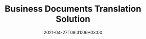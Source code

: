 ---
############################# Static ############################
layout: "product"
date: 2021-04-27T09:31:06+03:00
draft: false

############################# Head ############################
head_title: "Cloud, On-Premise Document Translation Solution & Apps"
head_description: "REST APIs for documents and text translation. Supports translating cloud hosted Microsoft Word and Excel document formats."

############################# Header ############################
title: "Business Documents Translation Solution"
description: "‎Accurately translate text and business documents created in Microsoft Word, Excel & PowerPoint file formats into other languages across popular platforms."

############################# APIs ###############################
apis:
  enable: true

  api:
    # api loop
    - title: "GroupDocs.Translation Cloud APIs Include"
      link: "https://sdks.groupdocs.cloud/translation/family"
      label: "View All Cloud APIs"
      api_product:
        # api_product loop
        - link: "https://sdks.groupdocs.cloud/translation/curl/"
          img_alt: "GroupDocs.Translation Cloud for cURL"
          image: "https://www.groupdocs.cloud/templates/groupdocscloud/images/sdk/272x272/groupdocs_viewer-for-curl.webp"
          product: "GroupDocs.Translation"
          platform: "cURL"
          content: "Work with cURL RESTful document translation API to quickly render and display Microsoft Office, PDF and other common file formats in your applications."

        # api_product loop
        - link: "https://sdks.groupdocs.cloud/translation/net/"
          img_alt: "GroupDocs.Translation Cloud SDK for .NET"
          image: "https://www.groupdocs.cloud/templates/groupdocscloud/images/sdk/272x272/groupdocs_viewer-for-net.webp"
          product: "GroupDocs.Translation"
          platform: ".NET"
          content: "Add powerful document formats viewing capabilities in .NET applications using Cloud SDK for .NET. View documents in HTML, PDF or as image."

        # api_product loop
        - link: "https://sdks.groupdocs.cloud/translation/java/"
          img_alt: "GroupDocs.Translation Cloud SDK for Java"
          image: "https://www.groupdocs.cloud/templates/groupdocscloud/images/sdk/272x272/groupdocs_viewer-for-java.webp"
          product: "GroupDocs.Translation"
          platform: "Java"
          content: "Add high fidelity document rendering features to your java applications with specially designed document translation SDK for Java."

    # api loop
    - title: "GroupDocs.Translation On Premise APIs Include"
      link: "/translation"
      label: "View All On Premise APIs"
      api_product:
        # api_product loop
        - link: "https://products.groupdocs.app/translation/net/"
          img_alt: "GroupDocs.Translation for .NET"
          image: "https://www.groupdocs.cloud/templates/groupdocs/images/product-logos/90x90/groupdocs-splitter-net.webp"
          product: "GroupDocs.Translation for"
          platform: ".NET"
          content: "Comming Soon!"

        # api_product loop
        - link: "https://products.groupdocs.app/translation/java/"
          img_alt: "GroupDocs.Translation for Java"
          image: "https://www.groupdocs.cloud/templates/groupdocs/images/product-logos/90x90/groupdocs-splitter-java.webp"
          product: "GroupDocs.Translation for"
          platform: "Java"
          content: "Comming Soon!"

    # api loop
    - title: "GroupDocs.Translation Cross Platform Apps Include"
      link: "https://products.groupdocs.app/translation/family"
      label: "View All Cross Platform Apps"
      api_product:
        # api_product loop
        - link: "https://products.groupdocs.app/translation/total"
          img_alt: "GroupDocs.Translation Total"
          image: "https://www.aspose.cloud/templates/asposeapp/images/products/logo/aspose_viewer-app.webp"
          product: "GroupDocs.Translation"
          platform: "Total"
          content: "Free online app to view more than 90 file formats from any browser of your choice."

        # api_product loop
        - link: "https://products.groupdocs.app/translation/docx"
          img_alt: "GroupDocs.Translation DOCX"
          image: "https://www.aspose.cloud/templates/groupdocsapp/images/products/logo/groupdocs_words-app.webp"
          product: "GroupDocs.Translation"
          platform: "DOCX"
          content: "Free web app to view Microsoft Word files online from any device."

        # api_product loop
        - link: "https://products.groupdocs.app/translation/pdf"
          img_alt: "GroupDocs.Translation PDF"
          image: "https://www.aspose.cloud/templates/groupdocsapp/images/products/logo/groupdocs_pdf-app.webp"
          product: "GroupDocs.Translation"
          platform: "PDF"
          content: "View Portable Document Format (PDF) directly from your web browser."

############################# Testimonials ###############################
testimonials:
  link: "https://products.groupdocs.app/translation/pdf"
  enable: false
  bg_color: "bg-gray"

  testimonial:
    # testimonial item loop
    - name: "Margot Baill"
      designation: "Product Development Director at Hireology"
      content: "Integrating GroupDocs.Translation for Cloud API was simple with their fantastic Ruby SDK. There aren't that many companies out there who are willing to work with us on what we want. It's a great partnership."

    # testimonial item loop
    - name: "Mats Oustad"
      designation: "Senior Consultant/Partner at Novanet AS"
      content: "After implementing and using GroupDocs.Translation for .NET in the project it looks to be working very well. I have tested with a lot of documents and so far so good. Everything I've thrown at it renders nicely and looks just as good as it would in a PDF translation or MS Word."
              
    # testimonial item loop
    - name: "Martin Lasarga"
      designation: "Product Manager at Axentria ECM by G.S.I."
      content: "Excellent service and excellent products. They were extremely helpful and responsive during the GroupDocs.Translation for .NET implementation process, can't recommend them highly enough."

############################# Back to top ###############################
back_to_top:
  enable: true
---